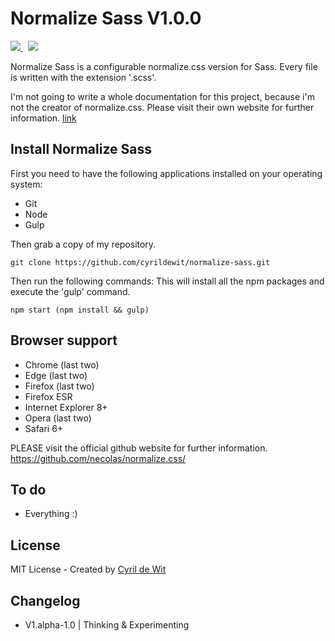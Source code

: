 # Normalize Sass V1.0.0

<a href="https://david-dm.org/cyrildewit/normalize-sass" title="Dependency status">
    <img src="https://david-dm.org/cyrildewit/normalize-sass.svg" />
</a>
&nbsp;
<a href="https://david-dm.org/cyrildewit/normalize-sass#info=devDependencies" title="devDependency status">
    <img src="https://david-dm.org/cyrildewit/normalize-sass/dev-status.svg" />
</a>

Normalize Sass is a configurable normalize.css version for Sass. Every file is written with the extension '.scss'.

I'm not going to write a whole documentation for this project, because i'm not the creator of normalize.css. Please visit their own website for further information.
[link](https://necolas.github.io/normalize.css/ "Website of normalize.css")

## Install Normalize Sass

First you need to have the following applications installed on your operating system:
- Git
- Node
- Gulp

Then grab a copy of my repository.

```Batchfile
git clone https://github.com/cyrildewit/normalize-sass.git
```

Then run the following commands:
This will install all the npm packages and execute the 'gulp' command.

```Batchfile
npm start (npm install && gulp)
```


## Browser support
- Chrome (last two)
- Edge (last two)
- Firefox (last two)
- Firefox ESR
- Internet Explorer 8+
- Opera (last two)
- Safari 6+

PLEASE visit the official github website for further information.
https://github.com/necolas/normalize.css/

## To do

- Everything :)

## License

MIT License - Created by [Cyril de Wit](https://github.com/cyrildewit "Github profile page of Cyril de Wit")

## Changelog

* V1.alpha-1.0 | Thinking & Experimenting
